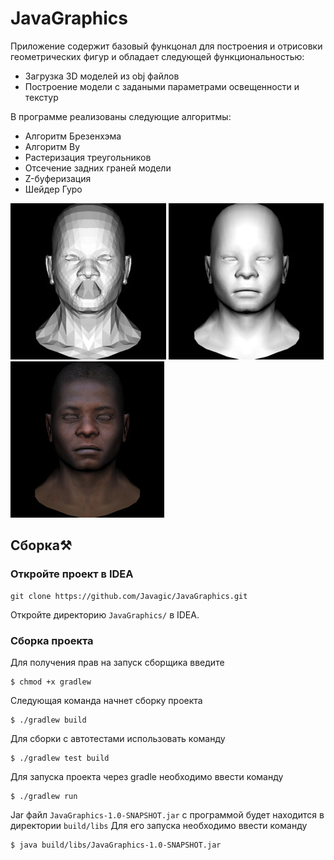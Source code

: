 # JavaGraphics
Приложение содержит базовый функцонал для построения и отрисовки геометрических фигур и обладает следующей функциональностью:
* Загрузка 3D моделей из obj файлов
* Построение модели с задаными параметрами освещенности и текстур

В программе реализованы следующие  алгоритмы:
* Алгоритм Брезенхэма
* Алгоритм Ву
* Растеризация треугольников
* Отсечение задних граней модели
* Z-буферизация
* Шейдер Гуро


![culling](https://raw.githubusercontent.com/Javagic/JavaGraphics/master/images/culling_image.jpg)
![luminosity](https://raw.githubusercontent.com/Javagic/JavaGraphics/master/images/luminosity_image.jpg)
![texture](https://raw.githubusercontent.com/Javagic/JavaGraphics/master/images/texture_image.jpg)

## Сборка⚒
### Откройте проект в IDEA
```
git clone https://github.com/Javagic/JavaGraphics.git
```
Откройте директорию `JavaGraphics/` в IDEA.

### Сборка проекта
Для получения прав на запуск сборщика введите 
```shell
$ chmod +x gradlew
```
Следующая команда начнет сборку проекта
```shell
$ ./gradlew build
```
Для сборки с автотестами использовать команду
```shell
$ ./gradlew test build
```
Для запуска проекта через gradle необходимо ввести команду
```shell
$ ./gradlew run
```
Jar файл `JavaGraphics-1.0-SNAPSHOT.jar` с программой будет находится в директории `build/libs`
Для его запуска необходимо ввести команду 
```shell
$ java build/libs/JavaGraphics-1.0-SNAPSHOT.jar
```
